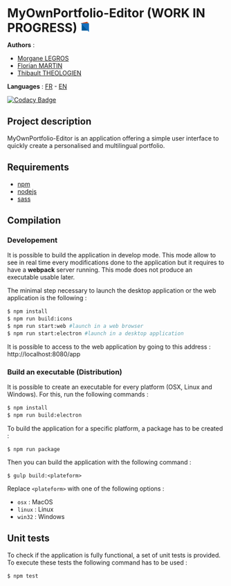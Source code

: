 <h1 style="display: inline;"> MyOwnPortfolio-Editor (WORK IN PROGRESS) <img src="./app/assets/icons/logo.svg" width="24" display="inline"/></h1>

__Authors__ :
* [Morgane LEGROS](https://github.com/morgane1806/)
* [Florian MARTIN](https://github.com/Nistof/)
* [Thibault THEOLOGIEN](https://github.com/MacBootglass/)

__Languages__ : [FR](./README.md) - [EN](./README_EN.md)

[![Codacy Badge](https://api.codacy.com/project/badge/Grade/57f5ea01a90d4a228747fe587d05184c)](https://www.codacy.com/app/MacBootglass/myOwnPortfolio-editor?utm_source=github.com&amp;utm_medium=referral&amp;utm_content=myOwnPortfolio-team/myOwnPortfolio-editor&amp;utm_campaign=Badge_Grade)

## Project description

MyOwnPortfolio-Editor is an application offering a simple user interface to quickly create a personalised and multilingual portfolio.

## Requirements

* [npm](https://docs.npmjs.com)
* [nodejs](https://nodejs.org/en/)
* [sass](http://sass-lang.com)

## Compilation

### Developement

It is possible to build the application in develop mode. This mode allow to see in real time every modifications done to the application but it requires to have a **webpack** server running. This mode does not produce an executable usable later.

The minimal step necessary to launch the desktop application or the web application is the following :

```sh
$ npm install
$ npm run build:icons
$ npm run start:web #launch in a web browser
$ npm run start:electron #launch in a desktop application
```

It is possible to access to the web application by going to this address : http://localhost:8080/app

### Build an executable (Distribution)

It is possible to create an executable for every platform (OSX, Linux and Windows). For this, run the following commands :

```sh
$ npm install
$ npm run build:electron
```

To build the application for a specific platform, a package has to be created :

```
$ npm run package
```

Then you can build the application with the following command :

```
$ gulp build:<plateform>
```

Replace ```<plateform>``` with one of the following options :
* ```osx``` : MacOS
* ```linux``` : Linux
* ```win32``` : Windows

## Unit tests

To check if the application is fully functional, a set of unit tests is provided.
To execute these tests the following command has to be used :

```
$ npm test
```